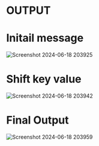 # OUTPUT
# Initail message
![Screenshot 2024-06-18 203925](https://github.com/Ajay0072005/caesar-cipher/assets/173068768/2f5440f8-2fdd-4fc9-ac90-0de8b78ee5ab)

# Shift key value
![Screenshot 2024-06-18 203942](https://github.com/Ajay0072005/caesar-cipher/assets/173068768/82121172-0ce0-49d1-a451-9b570c6f8024)

# Final Output
![Screenshot 2024-06-18 203959](https://github.com/Ajay0072005/caesar-cipher/assets/173068768/1c2d4412-8754-430d-805e-e2adc78dae8b)
